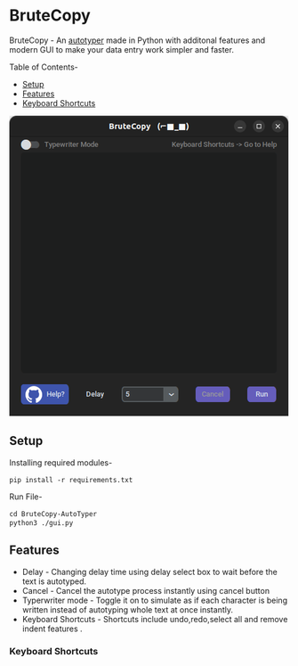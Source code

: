 # BruteCopy
BruteCopy - An <ins>autotyper</ins> made in Python with additonal features and modern GUI to make your data entry work simpler and faster.

Table of Contents-
* [Setup](#setup)
* [Features](#features)
* [Keyboard Shortcuts](#keyboard-shortcuts)

![BruteCopy on Linux](https://github.com/slaygun/BruteCopy-AutoTyper/blob/master/screenshots/brutecopyonlinux.png)

## Setup 
Installing required modules-

    pip install -r requirements.txt
Run File-

    cd BruteCopy-AutoTyper
    python3 ./gui.py
 
## Features 
* Delay - Changing delay time using delay select box to wait before the text is autotyped.
* Cancel - Cancel the autotype process instantly using cancel button
* Typerwriter mode - Toggle it on to simulate as if each character is being written instead of autotyping whole text at once instantly.
* Keyboard Shortcuts - Shortcuts include undo,redo,select all and remove indent features .

### Keyboard Shortcuts

